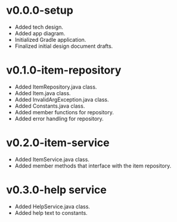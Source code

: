 # v0.0.0-setup
- Added tech design.
- Added app diagram.
- Initialized Gradle application.
- Finalized initial design document drafts.

# v0.1.0-item-repository
- Added ItemRepository.java class.
- Added Item.java class.
- Added InvalidArgException.java class.
- Added Constants.java class.
- Added member functions for repository.
- Added error handling for repository.

# v0.2.0-item-service
- Added ItemService.java class.
- Added member methods that interface with the item repository.

# v0.3.0-help service
- Added HelpService.java class.
- Added help text to constants.